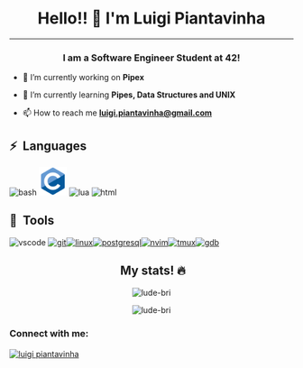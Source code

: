 <h1 align="center">Hello!! 👋 I'm Luigi Piantavinha</h1>
<hr>
<h3 align="center">I am a Software Engineer Student at 42!</h3>

- 🔭 I’m currently working on **Pipex**

- 🌱 I’m currently learning **Pipes, Data Structures and UNIX**

- 📫 How to reach me **luigi.piantavinha@gmail.com**

<h2> ⚡ &nbsp;Languages </h2>
<p align="left"> 
<img src="https://bashlogo.com/img/symbol/png/full_colored_light.png" alt="bash" width="50" height="50"/> </a> 
<img src="https://raw.githubusercontent.com/devicons/devicon/master/icons/c/c-original.svg" alt="c" width="50" height="50"/>  </a>  
<img src="https://upload.wikimedia.org/wikipedia/commons/c/cf/Lua-Logo.svg" alt="lua" width="50" height="50"/>  </a>  <img src="https://cdn-icons-png.flaticon.com/512/732/732212.png" alt="html" width="50" height="50"/>  </a>   </p>

<h2> 🚀 &nbsp;Tools </h2>
<p align="left">
<img src="https://cdn.jsdelivr.net/gh/devicons/devicon/icons/vscode/vscode-original.svg" alt="vscode" width="50" height="50"/> <a href="https://git-scm.com/" target="_blank" rel="noreferrer"><img src="https://www.vectorlogo.zone/logos/git-scm/git-scm-icon.svg" alt="git" width="50" height="50"/></a><a href="https://www.linux.org/" target="_blank" rel="noreferrer"><img src="https://icons.iconarchive.com/icons/dakirby309/simply-styled/256/OS-Linux-icon.png" alt="linux" width="50" height="50"/></a><a href="https://www.postgresql.org" target="_blank" rel="noreferrer"><img src="https://upload.wikimedia.org/wikipedia/commons/2/29/Postgresql_elephant.svg" alt="postgresql" width="50" height="50"/></a><a href="https://neovim.io/"><img src="https://icons.iconarchive.com/icons/papirus-team/papirus-apps/256/nvim-icon.png" alt="nvim" width="50" height="50"/></a><a href="https://github.com/tmux/tmux/wiki"><img src="https://cdn.worldvectorlogo.com/logos/tmux.svg" alt="tmux" width="50" height="50"/><a href="https://www.sourceware.org/gdb/"><img src="https://upload.wikimedia.org/wikipedia/commons/8/83/The_GNU_logo.png" alt="gdb" width="50" height="50"/> </a> </p>

<h2 align="center"> &nbsp;My stats! 🔥 </h2>
<p align="center"> <img src="https://github-readme-stats.vercel.app/api?username=lude-bri&show_icons=true&locale=en&theme=merko" alt="lude-bri" /> </p>
<p align="center"> <img src="https://github-readme-stats.vercel.app/api/top-langs?username=lude-bri&show_icons=true&locale=en&theme=merko&layout=compact" alt="lude-bri" /> </p>


<h3 align="left">Connect with me:</h3>
<p align="left">
<a href="https://linkedin.com/in/luigi piantavinha" target="blank"><img align="center" src="https://raw.githubusercontent.com/rahuldkjain/github-profile-readme-generator/master/src/images/icons/Social/linked-in-alt.svg" alt="luigi piantavinha" height="30" width="40" /></a> 
</p>
